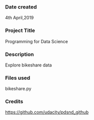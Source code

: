### Date created
4th April,2019

### Project Title
Programming for Data Science

### Description
Explore bikeshare data

### Files used
bikeshare.py

### Credits
https://github.com/udacity/pdsnd_github
